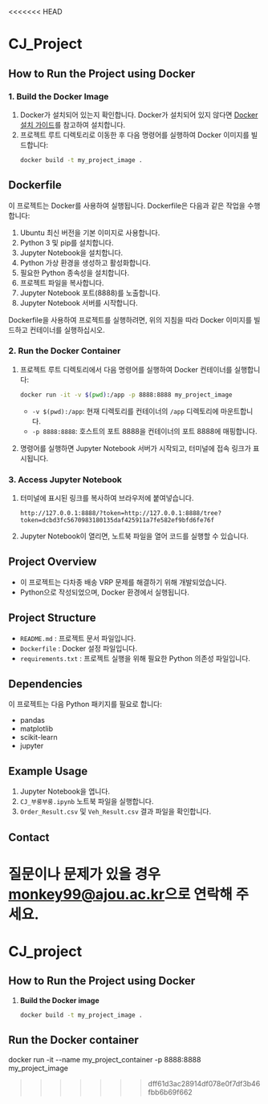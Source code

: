 <<<<<<< HEAD
# CJ_Project

## How to Run the Project using Docker

### 1. Build the Docker Image

1. Docker가 설치되어 있는지 확인합니다. Docker가 설치되어 있지 않다면 [Docker 설치 가이드](https://docs.docker.com/get-docker/)를 참고하여 설치합니다.
2. 프로젝트 루트 디렉토리로 이동한 후 다음 명령어를 실행하여 Docker 이미지를 빌드합니다:
    ```sh
    docker build -t my_project_image .
    ```
## Dockerfile

이 프로젝트는 Docker를 사용하여 실행됩니다. Dockerfile은 다음과 같은 작업을 수행합니다:

1. Ubuntu 최신 버전을 기본 이미지로 사용합니다.
2. Python 3 및 pip를 설치합니다.
3. Jupyter Notebook을 설치합니다.
4. Python 가상 환경을 생성하고 활성화합니다.
5. 필요한 Python 종속성을 설치합니다.
6. 프로젝트 파일을 복사합니다.
7. Jupyter Notebook 포트(8888)를 노출합니다.
8. Jupyter Notebook 서버를 시작합니다.

Dockerfile을 사용하여 프로젝트를 실행하려면, 위의 지침을 따라 Docker 이미지를 빌드하고 컨테이너를 실행하십시오.

### 2. Run the Docker Container

1. 프로젝트 루트 디렉토리에서 다음 명령어를 실행하여 Docker 컨테이너를 실행합니다:
    ```sh
    docker run -it -v $(pwd):/app -p 8888:8888 my_project_image
    ```
    - `-v $(pwd):/app`: 현재 디렉토리를 컨테이너의 `/app` 디렉토리에 마운트합니다.
    - `-p 8888:8888`: 호스트의 포트 8888을 컨테이너의 포트 8888에 매핑합니다.

2. 명령어를 실행하면 Jupyter Notebook 서버가 시작되고, 터미널에 접속 링크가 표시됩니다.

### 3. Access Jupyter Notebook

1. 터미널에 표시된 링크를 복사하여 브라우저에 붙여넣습니다. 
    ```
    http://127.0.0.1:8888/?token=http://127.0.0.1:8888/tree?token=dcbd3fc5670983180135daf425911a7fe582ef9bfd6fe76f
    ```

2. Jupyter Notebook이 열리면, 노트북 파일을 열어 코드를 실행할 수 있습니다.

## Project Overview

- 이 프로젝트는 다차종 배송 VRP 문제를 해결하기 위해 개발되었습니다.
- Python으로 작성되었으며, Docker 환경에서 실행됩니다.

## Project Structure

- `README.md` : 프로젝트 문서 파일입니다.
- `Dockerfile` : Docker 설정 파일입니다.
- `requirements.txt` : 프로젝트 실행을 위해 필요한 Python 의존성 파일입니다.

## Dependencies

이 프로젝트는 다음 Python 패키지를 필요로 합니다:
- pandas
- matplotlib
- scikit-learn
- jupyter

## Example Usage

1. Jupyter Notebook을 엽니다.
2. `CJ_부룽부룽.ipynb` 노트북 파일을 실행합니다.
3. `Order_Result.csv` 및 `Veh_Result.csv` 결과 파일을 확인합니다.

## Contact

질문이나 문제가 있을 경우 [monkey99@ajou.ac.kr](mailto:monkey99@ajou.ac.kr)으로 연락해 주세요.
=======
# CJ_project

## How to Run the Project using Docker

1. **Build the Docker image**

   ```bash
   docker build -t my_project_image .

## Run the Docker container
docker run -it --name my_project_container -p 8888:8888 my_project_image
>>>>>>> dff61d3ac28914df078e0f7df3b46fbb6b69f662
